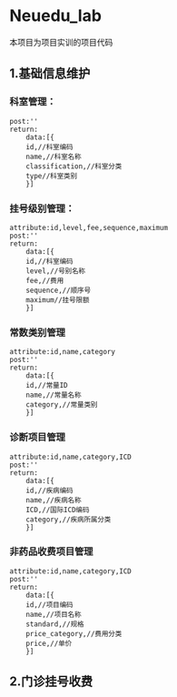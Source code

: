 # Neuedu_lab
本项目为项目实训的项目代码
## 1.基础信息维护
### 科室管理：
    post:''
    return:
        data:[{
        id,//科室编码
        name,//科室名称
        classification,//科室分类
        type//科室类别
        }]
### 挂号级别管理：
    attribute:id,level,fee,sequence,maximum
    post:''
    return:
        data:[{
        id,//科室编码
        level,//号别名称
        fee,//费用
        sequence,//顺序号
        maximum//挂号限额
        }]
### 常数类别管理
    attribute:id,name,category
    post:''
    return:
        data:[{
        id,//常量ID
        name,//常量名称
        category,//常量类别
        }]
### 诊断项目管理
    attribute:id,name,category,ICD
    post:''
    return:
        data:[{
        id,//疾病编码
        name,//疾病名称
        ICD,//国际ICD编码
        category,//疾病所属分类
        }]
### 非药品收费项目管理
    attribute:id,name,category,ICD
    post:''
    return:
        data:[{
        id,//项目编码
        name,//项目名称
        standard,//规格
        price_category,//费用分类
        price,//单价
        }]
## 2.门诊挂号收费

